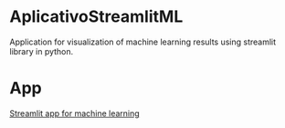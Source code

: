 # AplicativoStreamlitML

Application for visualization of machine learning results using streamlit library in python.

# App
[Streamlit app for machine learning](https://fagna-aplicativostreamlitml-appstreamlitml-100zn0.streamlitapp.com/)
